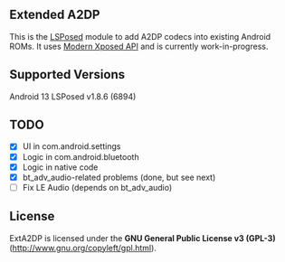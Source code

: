## Extended A2DP
This is the [LSPosed](https://github.com/LSPosed/LSPosed) module to add A2DP codecs into existing Android ROMs. It uses [Modern Xposed API](https://github.com/LSPosed/LSPosed/wiki/Develop-Xposed-Modules-Using-Modern-Xposed-API) and is currently work-in-progress.

## Supported Versions
Android 13
LSPosed v1.8.6 (6894)


## TODO
- [x] UI in com.android.settings
- [x] Logic in com.android.bluetooth
- [x] Logic in native code
- [x] bt_adv_audio-related problems (done, but see next)
- [ ] Fix LE Audio (depends on bt_adv_audio)

## License
ExtA2DP is licensed under the **GNU General Public License v3 (GPL-3)** (http://www.gnu.org/copyleft/gpl.html).
